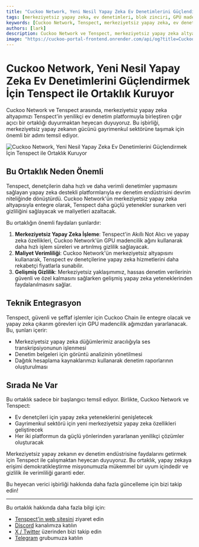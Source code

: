 ```yaml
---
title: "Cuckoo Network, Yeni Nesil Yapay Zeka Ev Denetimlerini Güçlendirmek İçin Tenspect ile Ortaklık Kuruyor"
tags: [merkeziyetsiz yapay zeka, ev denetimleri, blok zinciri, GPU madenciliği, gayrimenkul teknolojisi]
keywords: [Cuckoo Network, Tenspect, merkeziyetsiz yapay zeka, ev denetimi, blok zinciri, GPU madenciliği, yapay zeka altyapısı]
authors: [lark]
description: Cuckoo Network ve Tenspect, merkeziyetsiz yapay zeka altyapısını entegre ederek ev denetim endüstrisini devrim niteliğinde dönüştürmek, gizliliği artırmak ve blok zinciri ve GPU madenciliği teknolojisi aracılığıyla maliyetleri azaltmak için ortaklık kuruyor.
image: "https://cuckoo-portal-frontend.onrender.com/api/og?title=Cuckoo%20Network%2C%20Yeni%20Nesil%20Yapay%20Zeka%20Ev%20Denetimlerini%20G%C3%BC%C3%A7lendirmek%20%C4%B0%C3%A7in%20Tenspect%20ile%20Ortakl%C4%B1k%20Kuruyor"
---
```


# Cuckoo Network, Yeni Nesil Yapay Zeka Ev Denetimlerini Güçlendirmek İçin Tenspect ile Ortaklık Kuruyor

Cuckoo Network ve Tenspect arasında, merkeziyetsiz yapay zeka altyapımızı Tenspect'in yenilikçi ev denetim platformuyla birleştiren çığır açıcı bir ortaklığı duyurmaktan heyecan duyuyoruz. Bu işbirliği, merkeziyetsiz yapay zekanın gücünü gayrimenkul sektörüne taşımak için önemli bir adımı temsil ediyor.

![Cuckoo Network, Yeni Nesil Yapay Zeka Ev Denetimlerini Güçlendirmek İçin Tenspect ile Ortaklık Kuruyor](https://cuckoo-portal-frontend.onrender.com/api/og?title=Cuckoo%20Network%2C%20Yeni%20Nesil%20Yapay%20Zeka%20Ev%20Denetimlerini%20G%C3%BC%C3%A7lendirmek%20%C4%B0%C3%A7in%20Tenspect%20ile%20Ortakl%C4%B1k%20Kuruyor)

## Bu Ortaklık Neden Önemli

Tenspect, denetçilerin daha hızlı ve daha verimli denetimler yapmasını sağlayan yapay zeka destekli platformlarıyla ev denetim endüstrisini devrim niteliğinde dönüştürdü. Cuckoo Network'ün merkeziyetsiz yapay zeka altyapısıyla entegre olarak, Tenspect daha güçlü yetenekler sunarken veri gizliliğini sağlayacak ve maliyetleri azaltacak.

Bu ortaklığın önemli faydaları şunlardır:

1. **Merkeziyetsiz Yapay Zeka İşleme**: Tenspect'in Akıllı Not Alıcı ve yapay zeka özellikleri, Cuckoo Network'ün GPU madencilik ağını kullanarak daha hızlı işlem süreleri ve artırılmış gizlilik sağlayacak.
2. **Maliyet Verimliliği**: Cuckoo Network'ün merkeziyetsiz altyapısını kullanarak, Tenspect ev denetçilerine yapay zeka hizmetlerini daha rekabetçi fiyatlarla sunabilir.
3. **Gelişmiş Gizlilik**: Merkeziyetsiz yaklaşımımız, hassas denetim verilerinin güvenli ve özel kalmasını sağlarken gelişmiş yapay zeka yeteneklerinden faydalanılmasını sağlar.

## Teknik Entegrasyon

Tenspect, güvenli ve şeffaf işlemler için Cuckoo Chain ile entegre olacak ve yapay zeka çıkarım görevleri için GPU madencilik ağımızdan yararlanacak. Bu, şunları içerir:

- Merkeziyetsiz yapay zeka düğümlerimiz aracılığıyla ses transkripsiyonunun işlenmesi
- Denetim belgeleri için görüntü analizinin yönetilmesi
- Dağıtık hesaplama kaynaklarımızı kullanarak denetim raporlarının oluşturulması

## Sırada Ne Var

Bu ortaklık sadece bir başlangıcı temsil ediyor. Birlikte, Cuckoo Network ve Tenspect:

- Ev denetçileri için yapay zeka yeteneklerini genişletecek
- Gayrimenkul sektörü için yeni merkeziyetsiz yapay zeka özellikleri geliştirecek
- Her iki platformun da güçlü yönlerinden yararlanan yenilikçi çözümler oluşturacak

Merkeziyetsiz yapay zekanın ev denetim endüstrisine faydalarını getirmek için Tenspect ile çalışmaktan heyecan duyuyoruz. Bu ortaklık, yapay zekaya erişimi demokratikleştirme misyonumuzla mükemmel bir uyum içindedir ve gizlilik ile verimliliği garanti eder.

Bu heyecan verici işbirliği hakkında daha fazla güncelleme için bizi takip edin!

------

Bu ortaklık hakkında daha fazla bilgi için:

- [Tenspect'in web sitesini](https://tenspect.com) ziyaret edin
- [Discord](https://cuckoo.network/dc) kanalımıza katılın
- [X / Twitter](https://cuckoo.network/x) üzerinden bizi takip edin
- [Telegram](https://cuckoo.network/tg) grubumuza katılın
